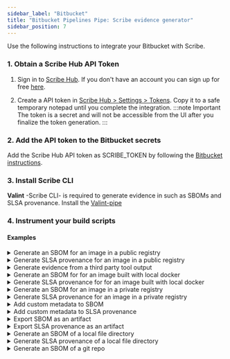 ```yaml
---
sidebar_label: "Bitbucket"
title: "Bitbucket Pipelines Pipe: Scribe evidence generator"
sidebar_position: 7
---
```

Use the following instructions to integrate your Bitbucket with Scribe.

### 1. Obtain a Scribe Hub API Token
1. Sign in to [Scribe Hub](https://app.scribesecurity.com). If you don't have an account you can sign up for free [here](https://scribesecurity.com/scribe-platform-lp/ "Start Using Scribe For Free").

2. Create a API token in [Scribe Hub > Settings > Tokens](https://app.scribesecurity.com/settings/tokens). Copy it to a safe temporary notepad until you complete the integration.
:::note Important
The token is a secret and will not be accessible from the UI after you finalize the token generation. 
:::

### 2. Add the API token to the Bitbucket secrets

Add the Scribe Hub API token as SCRIBE_TOKEN by following the [Bitbucket instructions](https://support.atlassian.com/bitbucket-cloud/docs/variables-and-secrets/ "Bitbucket instructions").

### 3. Install Scribe CLI

**Valint** -Scribe CLI- is required to generate evidence in such as SBOMs and SLSA provenance. 
Install the [Valint-pipe](https://bitbucket.org/scribe-security/valint-pipe/src/master/)

### 4. Instrument your build scripts

#### Examples

<details>
  <summary> Generate an SBOM for an image in a public registry </summary>


```YAML
  - pipe: scribe-security/valint-pipe:1.1.0
      variables:
        COMMAND: bom
        TARGET: busybox:latest
        FORCE: "true"
```
</details>
<details>
  <summary> Generate SLSA provenance for an image in a public registry </summary>

```YAML
  - pipe: scribe-security/valint-pipe:1.1.0
      variables:
        COMMAND: slsa
        TARGET: busybox:latest
```
</details>
<details>
  <summary> Generate evidence from a third party tool output </summary>

```YAML
  - pipe: scribe-security/valint-pipe:1.1.0
      variables:
        COMMAND: evidence
        TARGET: some_security_report.json
```
</details>
<details>
  <summary> Generate an SBOM for for an image built with local docker </summary>
  
```YAML
- pipe: scribe-security/valint-pipe:1.1.0
  variables:
    COMMAND: bom
    TARGET: image_name:latest
    VERBOSE: 2
    FORCE: "true"
```
</details>

<details>
  <summary> Generate SLSA provenance for for an image built with local docker </summary>
```YAML
- pipe: scribe-security/valint-pipe:1.1.0
  variables:
    COMMAND: slsa
    TARGET: image_name:latest
    FORCE: "true"
```
</details>

<details>
  <summary>  Generate an SBOM for an image in a private registry </summary>

> Add a `docker login` task before the adding the following task:

```YAML
- pipe: scribe-security/valint-pipe:1.1.0
  variables:
    COMMAND: bom
    TARGET: scribesecurity.jfrog.io/scribe-docker-local/example:latest
    FORCE: true
```
</details>

<details>
  <summary> Generate SLSA provenance for an image in a private registry </summary>

> Add a `docker login` task before the adding the following task:


```YAML
- pipe: scribe-security/valint-pipe:1.1.0
  variables:
    COMMAND: slsa
    TARGET: scribesecurity.jfrog.io/scribe-docker-local/example:latest
    FORCE: true
    VERBOSE: 2
```
</details>

<details>
  <summary>  Add custom metadata to SBOM </summary>

```YAML
- step:
    name: valint-image-step
    script:
      - export test_env=test_env_value
      - pipe: docker://scribesecuriy.jfrog.io/scribe-docker-public-local/valint-pipe:dev-latest
        variables:
          COMMAND_NAME: bom
          TARGET: busybox:latest
          FORCE: "true"
          ENV: test_env
          LABEL: test_label
```
</details>
<details>
  <summary>  Add custom metadata to SLSA provenance </summary>

```YAML
- step:
    name: valint-image-step
    script:
      - export test_env=test_env_value
      - pipe: docker://scribesecuriy.jfrog.io/scribe-docker-public-local/valint-pipe:dev-latest
        variables:
          COMMAND_NAME: slsa
          TARGET: busybox:latest
          FORCE: "true"
          ENV: test_env
          LABEL: test_label
```
</details>

<details>
  <summary> Export SBOM as an artifact </summary>

> Use `format` input argumnet to set the format.

```YAML
- step:
    name: save-artifact-step
    script:
      - pipe: docker://scribesecuriy.jfrog.io/scribe-docker-public-local/valint-pipe:dev-latest
        variables:
          COMMAND_NAME: bom
          OUTPUT_FILE: my_sbom.json
          TARGET: busybox:latest
          FORCE: "true"
    artifacts:
      - scribe/**
      - my_sbom.json
```
</details>

<details>
  <summary> Export SLSA provenance as an artifact </summary>

  > Use `format` input argumnet to set the format.

```YAML
- step:
    name: save-artifact-step
    script:
      - pipe: docker://scribesecuriy.jfrog.io/scribe-docker-public-local/valint-pipe:dev-latest
        variables:
          COMMAND_NAME: slsa
          OUTPUT_FILE: my_slsa.json
          TARGET: busybox:latest
          FORCE: "true"
    artifacts:
      - scribe/**
      - my_sbom.json
```
</details>
<details>
  <summary> Generate an SBOM of a local file directory </summary>

```YAML
step:
  name: dir-sbom-step
  script:
  - mkdir testdir
  - echo "test" > testdir/test.txt
  - pipe: scribe-security/valint-pipe:1.1.0
    variables:
      COMMAND: bom
      TARGET: dir:./testdir
      SCRIBE_CLIENT_SECRET: $SCRIBE_CLIENT_SECRET
```
</details>
<details>
  <summary> Generate SLSA provenance of a local file directory </summary>
  
```YAML
step:
  name: dir-sbom-step
  script:
  - mkdir testdir
  - echo "test" > testdir/test.txt
  - pipe: scribe-security/valint-pipe:1.1.0
    variables:
      COMMAND: slsa
      TARGET: dir:./testdir
      SCRIBE_CLIENT_SECRET: $SCRIBE_CLIENT_SECRET
```
</details>

<details>
  <summary> Generate an SBOM of a git repo </summary>
  <p>For a remote git repo:</p>

```YAML
- step:
    name: valint-git-step
    script:
      - pipe: docker://scribesecuriy.jfrog.io/scribe-docker-public-local/valint-pipe:dev-latest
        variables:
          COMMAND_NAME: bom
          TARGET: git:https://github.com/mongo-express/mongo-express.git
          VERBOSE: 2
          FORCE: "true"
```

<p>For a local git repo:</p>

```YAML
    - step:
        name: valint-git-step
        script:
          - git clone https://github.com/mongo-express/mongo-express.git scm_mongo_express
          - pipe: docker://scribesecuriy.jfrog.io/scribe-docker-public-local/valint-pipe:dev-latest
            variables:
              COMMAND_NAME: bom
              TARGET: dir:scm_mongo_express
              VERBOSE: 2
              FORCE: "true"
```

<details>
  <summary> Generate SLSA provenance for a git repo </summary>
  <p>For a remote git repo</p>
  
```YAML
- step:
    name: valint-git-step
    script:
      - pipe: docker://scribesecuriy.jfrog.io/scribe-docker-public-local/valint-pipe:dev-latest
        variables:
          COMMAND_NAME: slsa
          TARGET: git:https://github.com/mongo-express/mongo-express.git
          VERBOSE: 2
          FORCE: "true"
```

<p>For a local git repo</p>

```YAML
    - step:
        name: valint-git-step
        script:
          - git clone https://github.com/mongo-express/mongo-express.git scm_mongo_express
          - pipe: docker://scribesecuriy.jfrog.io/scribe-docker-public-local/valint-pipe:dev-latest
            variables:
              COMMAND_NAME: slsa
              TARGET: dir:scm_mongo_express
              VERBOSE: 2
              FORCE: "true"
```
